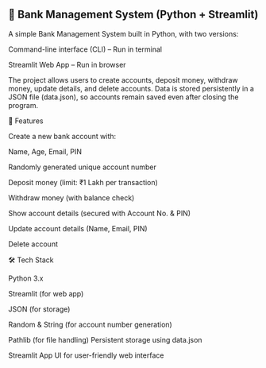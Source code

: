 ## 🏦 Bank Management System (Python + Streamlit)


A simple Bank Management System built in Python, with two versions:

Command-line interface (CLI) – Run in terminal

Streamlit Web App – Run in browser

The project allows users to create accounts, deposit money, withdraw money, update details, and delete accounts.
Data is stored persistently in a JSON file (data.json), so accounts remain saved even after closing the program.


📌 Features

Create a new bank account with:

Name, Age, Email, PIN

Randomly generated unique account number

Deposit money (limit: ₹1 Lakh per transaction)

Withdraw money (with balance check)

Show account details (secured with Account No. & PIN)

Update account details (Name, Email, PIN)

Delete account


🛠️ Tech Stack

Python 3.x

Streamlit (for web app)

JSON (for storage)

Random & String (for account number generation)

Pathlib (for file handling)
Persistent storage using data.json

Streamlit App UI for user-friendly web interface
